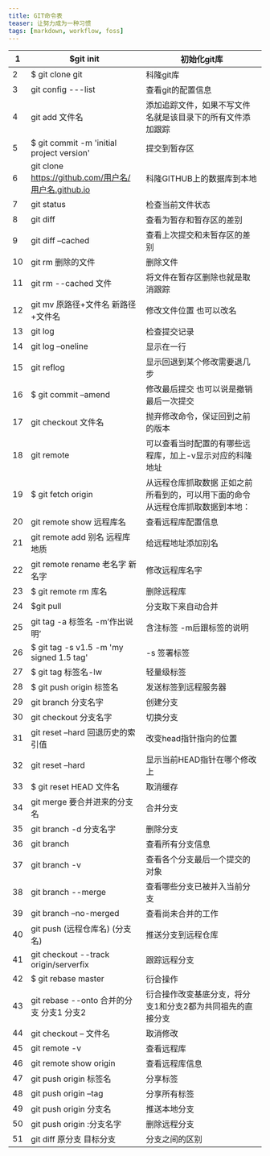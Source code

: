 ```yaml
---
title: GIT命令表
teaser: 让努力成为一种习惯
tags: [markdown, workflow, foss]
---
```

| 1    | $git init                                            | 初始化git库                                                  |
| ---- | ---------------------------------------------------- | ------------------------------------------------------------ |
| 2    | $ git clone git                                      | 科隆git库                                                    |
| 3    | git config ---list                                   | 查看git的配置信息                                            |
| 4    | git add 文件名                                       | 添加追踪文件，如果不写文件名就是该目录下的所有文件添加跟踪   |
| 5    | $ git commit -m 'initial project version'            | 提交到暂存区                                                 |
| 6    | git clone https://github.com/用户名/用户名.github.io | 科隆GITHUB上的数据库到本地                                   |
| 7    | git status                                           | 检查当前文件状态                                             |
| 8    | git diff                                             | 查看为暂存和暂存区的差别                                     |
| 9    | git diff –cached                                     | 查看上次提交和未暂存区的差别                                 |
| 10   | git rm 删除的文件                                    | 删除文件                                                     |
| 11   | git rm --cached 文件                                 | 将文件在暂存区删除也就是取消跟踪                             |
| 12   | git mv 原路径+文件名     新路径+文件名               | 修改文件位置   也可以改名                                    |
| 13   | git log                                              | 检查提交记录                                                 |
| 14   | git log –oneline                                     | 显示在一行                                                   |
| 15   | git reflog                                           | 显示回退到某个修改需要退几步                                 |
| 16   | $ git commit –amend                                  | 修改最后提交 也可以说是撤销最后一次提交                      |
| 17   | git checkout 文件名                                  | 抛弃修改命令，保证回到之前的版本                             |
| 18   | git remote                                           | 可以查看当时配置的有哪些远程库，加上-v显示对应的科隆地址     |
| 19   | $ git fetch origin                                   | 从远程仓库抓取数据 正如之前所看到的，可以用下面的命令从远程仓库抓取数据到本地： |
| 20   | git remote show 远程库名                             | 查看远程库配置信息                                           |
| 21   | git remote add 别名  远程库地质                      | 给远程地址添加别名                                           |
| 22   | git remote rename 老名字 新名字                      | 修改远程库名字                                               |
| 23   | $ git remote rm 库名                                 | 删除远程库                                                   |
| 24   | $git pull                                            | 分支取下来自动合并                                           |
| 25   | git tag -a 标签名  -m’作出说明’                      | 含注标签   -m后跟标签的说明                                  |
| 26   | $ git tag -s v1.5 -m 'my signed 1.5 tag'             | -s 签署标签                                                  |
| 27   | $ git tag 标签名-lw                                  | 轻量级标签                                                   |
| 28   | $ git push origin 标签名                             | 发送标签到远程服务器                                         |
| 29   | git branch 分支名字                                  | 创建分支                                                     |
| 30   | git checkout 分支名字                                | 切换分支                                                     |
| 31   | git reset –hard 回退历史的索引值                     | 改变head指针指向的位置                                       |
| 32   | git reset –hard                                      | 显示当前HEAD指针在哪个修改上                                 |
| 33   | $ git reset HEAD  文件名                             | 取消缓存                                                     |
| 34   | git merge 要合并进来的分支名                         | 合并分支                                                     |
| 35   | git branch -d 分支名字                               | 删除分支                                                     |
| 36   | git branch                                           | 查看所有分支信息                                             |
| 37   | git branch -v                                        | 查看各个分支最后一个提交的对象                               |
| 38   | git branch --merge                                   | 查看哪些分支已被并入当前分支                                 |
| 39   | git branch –no-merged                                | 查看尚未合并的工作                                           |
| 40   | git push (远程仓库名) (分支名)                       | 推送分支到远程仓库                                           |
| 41   | git checkout --track origin/serverfix                | 跟踪远程分支                                                 |
| 42   | $ git rebase master                                  | 衍合操作                                                     |
| 43   | git rebase --onto 合并的分支 分支1  分支2            | 衍合操作改变基底分支，将分支1和分支2都为共同祖先的直接分支   |
| 44   | git checkout – 文件名                                | 取消修改                                                     |
| 45   | git remote -v                                        | 查看远程库                                                   |
| 46   | git remote show origin                               | 查看远程库信息                                               |
| 47   | git push origin 标签名                               | 分享标签                                                     |
| 48   | git push origin –tag                                 | 分享所有标签                                                 |
| 49   | git push origin 分支名                               | 推送本地分支                                                 |
| 50   | git push origin :分支名字                            | 删除远程分支                                                 |
| 51   | git diff 原分支  目标分支                            | 分支之间的区别                                               |